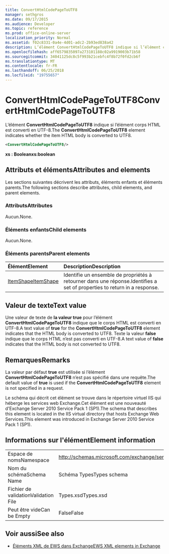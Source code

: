```yaml
---
title: ConvertHtmlCodePageToUTF8
manager: sethgros
ms.date: 09/17/2015
ms.audience: Developer
ms.topic: reference
ms.prod: office-online-server
localization_priority: Normal
ms.assetid: f02c8331-0a4e-4d01-adc2-2b93ed838a42
description: L’élément ConvertHtmlCodePageToUTF8 indique si l’élément corps HTML est converti en UTF-8.
ms.openlocfilehash: aff6579835097a273101188c02a9919003b71b58
ms.sourcegitcommit: 34041125dc8c5f993b21cebfc4f8b72f0fd2cb6f
ms.translationtype: MT
ms.contentlocale: fr-FR
ms.lasthandoff: 06/25/2018
ms.locfileid: "19755657"
---
```

# <a name="converthtmlcodepagetoutf8"></a><span data-ttu-id="9ba55-103">ConvertHtmlCodePageToUTF8</span><span class="sxs-lookup"><span data-stu-id="9ba55-103">ConvertHtmlCodePageToUTF8</span></span>

<span data-ttu-id="9ba55-104">L’élément **ConvertHtmlCodePageToUTF8** indique si l’élément corps HTML est converti en UTF-8.</span><span class="sxs-lookup"><span data-stu-id="9ba55-104">The **ConvertHtmlCodePageToUTF8** element indicates whether the item HTML body is converted to UTF8.</span></span> 
  
```XML
<ConvertHtmlCodePageToUTF8/>
```

 <span data-ttu-id="9ba55-105">**xs : Boolean**</span><span class="sxs-lookup"><span data-stu-id="9ba55-105">**xs:boolean**</span></span>
## <a name="attributes-and-elements"></a><span data-ttu-id="9ba55-106">Attributs et éléments</span><span class="sxs-lookup"><span data-stu-id="9ba55-106">Attributes and elements</span></span>

<span data-ttu-id="9ba55-107">Les sections suivantes décrivent les attributs, éléments enfants et éléments parents.</span><span class="sxs-lookup"><span data-stu-id="9ba55-107">The following sections describe attributes, child elements, and parent elements.</span></span>
  
### <a name="attributes"></a><span data-ttu-id="9ba55-108">Attributs</span><span class="sxs-lookup"><span data-stu-id="9ba55-108">Attributes</span></span>

<span data-ttu-id="9ba55-109">Aucun.</span><span class="sxs-lookup"><span data-stu-id="9ba55-109">None.</span></span>
  
### <a name="child-elements"></a><span data-ttu-id="9ba55-110">Éléments enfants</span><span class="sxs-lookup"><span data-stu-id="9ba55-110">Child elements</span></span>

<span data-ttu-id="9ba55-111">Aucun.</span><span class="sxs-lookup"><span data-stu-id="9ba55-111">None.</span></span>
  
### <a name="parent-elements"></a><span data-ttu-id="9ba55-112">Éléments parents</span><span class="sxs-lookup"><span data-stu-id="9ba55-112">Parent elements</span></span>

|<span data-ttu-id="9ba55-113">**Élément**</span><span class="sxs-lookup"><span data-stu-id="9ba55-113">**Element**</span></span>|<span data-ttu-id="9ba55-114">**Description**</span><span class="sxs-lookup"><span data-stu-id="9ba55-114">**Description**</span></span>|
|:-----|:-----|
|[<span data-ttu-id="9ba55-115">ItemShape</span><span class="sxs-lookup"><span data-stu-id="9ba55-115">ItemShape</span></span>](itemshape.md) <br/> |<span data-ttu-id="9ba55-116">Identifie un ensemble de propriétés à retourner dans une réponse.</span><span class="sxs-lookup"><span data-stu-id="9ba55-116">Identifies a set of properties to return in a response.</span></span>  <br/> |
   
## <a name="text-value"></a><span data-ttu-id="9ba55-117">Valeur de texte</span><span class="sxs-lookup"><span data-stu-id="9ba55-117">Text value</span></span>

<span data-ttu-id="9ba55-118">Une valeur de texte de **la valeur true** pour l’élément **ConvertHtmlCodePageToUTF8** indique que le corps HTML est converti en UTF-8.</span><span class="sxs-lookup"><span data-stu-id="9ba55-118">A text value of **true** for the **ConvertHtmlCodePageToUTF8** element indicates that the HTML body is converted to UTF8.</span></span> <span data-ttu-id="9ba55-119">Texte la valeur **false** indique que le corps HTML n’est pas converti en UTF-8.</span><span class="sxs-lookup"><span data-stu-id="9ba55-119">A text value of **false** indicates that the HTML body is not converted to UTF8.</span></span> 
  
## <a name="remarks"></a><span data-ttu-id="9ba55-120">Remarques</span><span class="sxs-lookup"><span data-stu-id="9ba55-120">Remarks</span></span>

<span data-ttu-id="9ba55-121">La valeur par défaut **true** est utilisée si l’élément **ConvertHtmlCodePageToUTF8** n’est pas spécifié dans une requête.</span><span class="sxs-lookup"><span data-stu-id="9ba55-121">The default value of **true** is used if the **ConvertHtmlCodePageToUTF8** element is not specified in a request.</span></span> 
  
<span data-ttu-id="9ba55-122">Le schéma qui décrit cet élément se trouve dans le répertoire virtuel IIS qui héberge les services web Exchange.Cet élément est une nouveauté d'Exchange Server 2010 Service Pack 1 (SP1).</span><span class="sxs-lookup"><span data-stu-id="9ba55-122">The schema that describes this element is located in the IIS virtual directory that hosts Exchange Web Services.This element was introduced in Exchange Server 2010 Service Pack 1 (SP1).</span></span>
  
## <a name="element-information"></a><span data-ttu-id="9ba55-123">Informations sur l'élément</span><span class="sxs-lookup"><span data-stu-id="9ba55-123">Element information</span></span>

|||
|:-----|:-----|
|<span data-ttu-id="9ba55-124">Espace de noms</span><span class="sxs-lookup"><span data-stu-id="9ba55-124">Namespace</span></span>  <br/> |http://schemas.microsoft.com/exchange/services/2006/types  <br/> |
|<span data-ttu-id="9ba55-125">Nom du schéma</span><span class="sxs-lookup"><span data-stu-id="9ba55-125">Schema Name</span></span>  <br/> |<span data-ttu-id="9ba55-126">Schéma Types</span><span class="sxs-lookup"><span data-stu-id="9ba55-126">Types schema</span></span>  <br/> |
|<span data-ttu-id="9ba55-127">Fichier de validation</span><span class="sxs-lookup"><span data-stu-id="9ba55-127">Validation File</span></span>  <br/> |<span data-ttu-id="9ba55-128">Types.xsd</span><span class="sxs-lookup"><span data-stu-id="9ba55-128">Types.xsd</span></span>  <br/> |
|<span data-ttu-id="9ba55-129">Peut être vide</span><span class="sxs-lookup"><span data-stu-id="9ba55-129">Can be Empty</span></span>  <br/> |<span data-ttu-id="9ba55-130">False</span><span class="sxs-lookup"><span data-stu-id="9ba55-130">False</span></span>  <br/> |
   
## <a name="see-also"></a><span data-ttu-id="9ba55-131">Voir aussi</span><span class="sxs-lookup"><span data-stu-id="9ba55-131">See also</span></span>



- [<span data-ttu-id="9ba55-132">Éléments XML de EWS dans Exchange</span><span class="sxs-lookup"><span data-stu-id="9ba55-132">EWS XML elements in Exchange</span></span>](ews-xml-elements-in-exchange.md)

